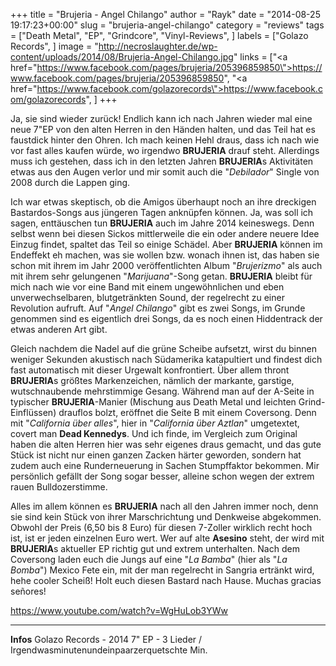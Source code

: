 +++
title = "Brujeria - Angel Chilango"
author = "Rayk"
date = "2014-08-25 19:17:23+00:00"
slug = "brujeria-angel-chilango"
category = "reviews"
tags = ["Death Metal", "EP", "Grindcore", "Vinyl-Reviews", ]
labels = ["Golazo Records", ]
image = "http://necroslaughter.de/wp-content/uploads/2014/08/Brujeria-Angel-Chilango.jpg"
links = ["<a href=\"https://www.facebook.com/pages/brujeria/205396859850\">https://www.facebook.com/pages/brujeria/205396859850</a>", "<a href=\"https://www.facebook.com/golazorecords\">https://www.facebook.com/golazorecords</a>", ]
+++

Ja, sie sind wieder zurück! Endlich kann ich nach Jahren wieder mal eine neue 7"EP von den alten Herren in den Händen halten, und das Teil hat es faustdick hinter den Ohren. Ich mach keinen Hehl draus, dass ich nach wie vor fast alles kaufen würde, wo irgendwo **BRUJERIA** drauf steht. Allerdings muss ich gestehen, dass ich in den letzten Jahren **BRUJERIA**s Aktivitäten etwas aus den Augen verlor und mir somit auch die "_Debilador_" Single von 2008 durch die Lappen ging.

Ich war etwas skeptisch, ob die Amigos überhaupt noch an ihre dreckigen Bastardos-Songs aus jüngeren Tagen anknüpfen können. Ja, was soll ich sagen, enttäuschen tun **BRUJERIA** auch im Jahre 2014 keineswegs. Denn selbst wenn bei diesen Sickos mittlerweile die ein oder andere neuere Idee Einzug findet, spaltet das Teil so einige Schädel. Aber **BRUJERIA** können im Endeffekt eh machen, was sie wollen bzw. wonach ihnen ist, das haben sie schon mit ihrem im Jahr 2000 veröffentlichten Album "_Brujerizmo_" als auch mit ihrem sehr gelungenen "_Marijuana_"-Song getan. **BRUJERIA** bleibt für mich nach wie vor eine Band mit einem ungewöhnlichen und eben unverwechselbaren, blutgetränkten Sound, der regelrecht zu einer Revolution aufruft. Auf "_Angel Chilango_" gibt es zwei Songs, im Grunde genommen sind es eigentlich drei Songs, da es noch einen Hiddentrack der etwas anderen Art gibt.

Gleich nachdem die Nadel auf die grüne Scheibe aufsetzt, wirst du binnen weniger Sekunden akustisch nach Südamerika katapultiert und findest dich fast automatisch mit dieser Urgewalt konfrontiert. Über allem thront **BRUJERIA**s größtes Markenzeichen, nämlich der markante, garstige, wutschnaubende mehrstimmige Gesang. Während man auf der A-Seite in typischer **BRUJERIA**-Manier (Mischung aus Death Metal und leichten Grind-Einflüssen) drauflos bolzt, eröffnet die Seite B mit einem Coversong. Denn mit "_California über alles_", hier in "_California über Aztlan_" umgetextet, covert man **Dead Kennedys**. Und ich finde, im Vergleich zum Original haben die alten Herren hier was sehr eigenes draus gemacht, und das gute Stück ist nicht nur einen ganzen Zacken härter geworden, sondern hat zudem auch eine Runderneuerung in Sachen Stumpffaktor bekommen. Mir persönlich gefällt der Song sogar besser, alleine schon wegen der extrem rauen Bulldozerstimme.

Alles im allem können es **BRUJERIA** nach all den Jahren immer noch, denn sie sind kein Stück von ihrer Marschrichtung und Denkweise abgekommen. Obwohl der Preis (6,50 bis 8 Euro) für diesen 7-Zoller wirklich recht hoch ist, ist er jeden einzelnen Euro wert. Wer auf alte **Asesino** steht, der wird mit **BRUJERIA**s aktueller EP richtig gut und extrem unterhalten. Nach dem Coversong laden euch die Jungs auf eine "_La Bamba_" (hier als "_La Bomba_") Mexico Fete ein, mit der man regelrecht in Sangria ertränkt wird, hehe cooler Scheiß! Holt euch diesen Bastard nach Hause. Muchas gracias señores!

https://www.youtube.com/watch?v=WgHuLob3YWw



---
**Infos**
Golazo Records - 2014
7" EP - 3 Lieder / Irgendwasminutenundeinpaarzerquetschte Min.
